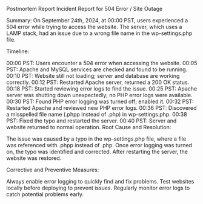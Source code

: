 Postmortem Report
Incident Report for 504 Error / Site Outage

Summary:
On September 24th, 2024, at 00:00 PST, users experienced a 504 error while trying to access the website. The server, which uses a LAMP stack, had an issue due to a wrong file name in the wp-settings.php file.

Timeline:

00:00 PST: Users encounter a 504 error when accessing the website.
00:05 PST: Apache and MySQL services are checked and found to be running.
00:10 PST: Website still not loading; server and database are working correctly.
00:12 PST: Restarted Apache server, returned a 200 OK status.
00:18 PST: Started reviewing error logs to find the issue.
00:25 PST: Apache server was shutting down unexpectedly; no PHP error logs were available.
00:30 PST: Found PHP error logging was turned off; enabled it.
00:32 PST: Restarted Apache and reviewed new PHP error logs.
00:36 PST: Discovered a misspelled file name (.phpp instead of .php) in wp-settings.php.
00:38 PST: Fixed the typo and restarted the server.
00:40 PST: Server and website returned to normal operation.
Root Cause and Resolution:

The issue was caused by a typo in the wp-settings.php file, where a file was referenced with .phpp instead of .php. Once error logging was turned on, the typo was identified and corrected. After restarting the server, the website was restored.

Corrective and Preventive Measures:

Always enable error logging to quickly find and fix problems.
Test websites locally before deploying to prevent issues.
Regularly monitor error logs to catch potential problems early.
